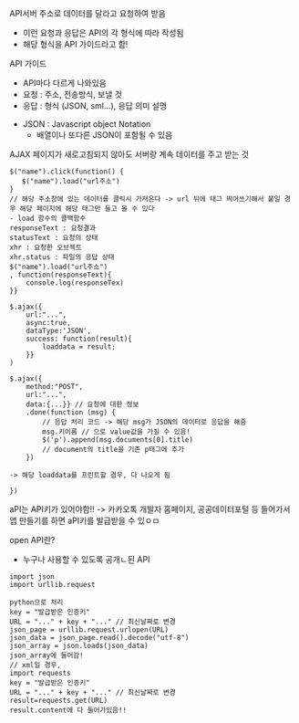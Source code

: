 API서버 주소로 데이터를 달라고 요청하여 받음

- 이런 요청과 응답은 API의 각 형식에 따라 작성됨
- 해당 형식을 API 가이드라고 함!

API 가이드

- API마다 다르게 나와있음
- 요청 : 주소, 전송방식, 보낼 것
- 응답 : 형식 (JSON, sml...), 응답 의미 설명

* JSON : Javascript object Notation
  - 배열이나 또다른 JSON이 포함될 수 있음

AJAX
페이지가 새로고침되지 않아도 서버랑 계속 데이터를 주고 받는 것

```
$("name").click(function() {
   $("name").load("url주소")
}
// 해당 주소창에 있는 데이터를 클릭시 가져온다 -> url 뒤에 태그 띄어쓰기해서 붙일 경우 해당 페이지에 해당 태그만 들고 올 수 있다
- load 함수의 콜백함수
responseText : 요청결과
statusText : 요청의 상태
xhr : 요청한 오브젝트
xhr.status : 파일의 응답 상태
$("name").load("url주소")
, function(responseText){
    console.log(responseTex)
}}

$.ajax({
    url:"...",
    async:true,
    dataType:'JSON',
    success: function(result){
        loaddata = result;
    }}
)

$.ajax({
    method:"POST",
    url:"...",
    data:{...}} // 요청에 대한 정보
    .done(function (msg) {
        // 응답 처리 코드 -> 해당 msg가 JSON의 데이터로 응답을 해줌
        msg.키이름 // 으로 value값을 가질 수 있음!
        $('p').append(msg.documents[0].title)
        // document의 title을 기존 p태그에 추가
    })

-> 해당 loaddata를 프린트할 경우, 다 나오게 됨

})
```

aPI는 API키가 있어야함!!
-> 카카오톡 개발자 홈페이지, 공공데이터포털 등 들어가서 앱 만들기를 하면 aPI키를 발급받을 수 있ㅇㅁ

open API란?

- 누구나 사용할 수 있도록 공개ㄴ된 API

```
import json
import urllib.request

python으로 처리
key = "발급받은 인증키"
URL = "..." + key + "..." // 최신날짜로 변경
json_page = urllib.request.urlopen(URL)
json_data = json_page.read().decode("utf-8")
json_array = json.loads(json_data)
json_array에 들어감!
// xml일 경우,
import requests
key = "발급받은 인증키"
URL = "..." + key + "..." // 최신날짜로 변경
result=requests.get(URL)
result.content에 다 들어가있음!!
```
